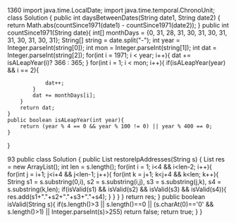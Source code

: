 1360
import java.time.LocalDate;
import java.time.temporal.ChronoUnit;
class Solution {
    public int daysBetweenDates(String date1, String date2) {
            return Math.abs(countSince1971(date1) - countSince1971(date2));
        } 
    public int countSince1971(String date){
        int[] monthDays = {0, 31, 28, 31, 30, 31, 30, 31, 31, 30, 31, 30, 31};
        String[] string = date.split("-");
        int year = Integer.parseInt(string[0]);
        int mon = Integer.parseInt(string[1]);
        int dat = Integer.parseInt(string[2]);
        for(int i = 1971; i < year; i++){
            dat += isALeapYear(i)? 366 : 365;
        }
        for(int i = 1; i < mon; i++){
            if(isALeapYear(year) && i == 2){
                
                dat++;
            }
            dat += monthDays[i];
        }
        return dat;
    }
    public boolean isALeapYear(int year){
        return (year % 4 == 0 && year % 100 != 0) || year % 400 == 0;
    }
}


93
public class Solution {
    public List<String> restoreIpAddresses(String s) {
        List<String> res = new ArrayList<String>();
        int len = s.length();
        for(int i = 1; i<4 && i<len-2; i++){
            for(int j = i+1; j<i+4 && j<len-1; j++){
                for(int k = j+1; k<j+4 && k<len; k++){
                    String s1 = s.substring(0,i), s2 = s.substring(i,j), s3 = s.substring(j,k), s4 = s.substring(k,len);
                    if(isValid(s1) && isValid(s2) && isValid(s3) && isValid(s4)){
                        res.add(s1+"."+s2+"."+s3+"."+s4);
                    }
                }
            }
        }
        return res;
    }
    public boolean isValid(String s){
        if(s.length()>3 || s.length()==0 || (s.charAt(0)=='0' && s.length()>1) || Integer.parseInt(s)>255)
            return false;
        return true;
    }
}
